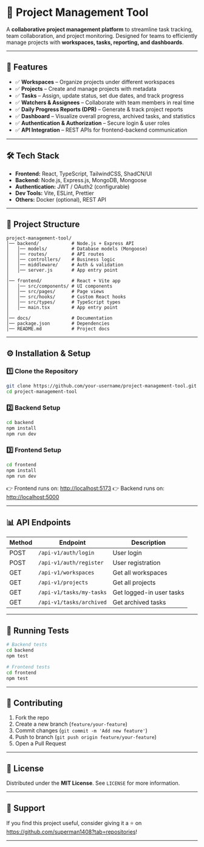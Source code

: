 # 📌 Project Management Tool

A **collaborative project management platform** to streamline task tracking, team collaboration, and project monitoring.
Designed for teams to efficiently manage projects with **workspaces, tasks, reporting, and dashboards**.

---

## 🚀 Features

* ✅ **Workspaces** – Organize projects under different workspaces
* ✅ **Projects** – Create and manage projects with metadata
* ✅ **Tasks** – Assign, update status, set due dates, and track progress
* ✅ **Watchers & Assignees** – Collaborate with team members in real time
* ✅ **Daily Progress Reports (DPR)** – Generate & track project reports
* ✅ **Dashboard** – Visualize overall progress, archived tasks, and statistics
* ✅ **Authentication & Authorization** – Secure login & user roles
* ✅ **API Integration** – REST APIs for frontend-backend communication

---

## 🛠️ Tech Stack

* **Frontend:** React, TypeScript, TailwindCSS, ShadCN/UI
* **Backend:** Node.js, Express.js, MongoDB, Mongoose
* **Authentication:** JWT / OAuth2 (configurable)
* **Dev Tools:** Vite, ESLint, Prettier
* **Others:** Docker (optional), REST API

---

## 📂 Project Structure

```
project-management-tool/
│── backend/            # Node.js + Express API
│   │── models/         # Database models (Mongoose)
│   │── routes/         # API routes
│   │── controllers/    # Business logic
│   │── middleware/     # Auth & validation
│   │── server.js       # App entry point
│
│── frontend/           # React + Vite app
│   │── src/components/ # UI components
│   │── src/pages/      # Page views
│   │── src/hooks/      # Custom React hooks
│   │── src/types/      # TypeScript types
│   │── main.tsx        # App entry point
│
│── docs/               # Documentation
│── package.json        # Dependencies
│── README.md           # Project docs
```

---

## ⚙️ Installation & Setup

### 1️⃣ Clone the Repository

```bash
git clone https://github.com/your-username/project-management-tool.git
cd project-management-tool
```

### 2️⃣ Backend Setup

```bash
cd backend
npm install
npm run dev
```

### 3️⃣ Frontend Setup

```bash
cd frontend
npm install
npm run dev
```

👉 Frontend runs on: [http://localhost:5173](http://localhost:5173)
👉 Backend runs on: [http://localhost:5000](http://localhost:5000)

---

## 📊 API Endpoints

| Method | Endpoint                 | Description              |
| ------ | ------------------------ | ------------------------ |
| POST   | `/api-v1/auth/login`     | User login               |
| POST   | `/api-v1/auth/register`  | User registration        |
| GET    | `/api-v1/workspaces`     | Get all workspaces       |
| GET    | `/api-v1/projects`       | Get all projects         |
| GET    | `/api-v1/tasks/my-tasks` | Get logged-in user tasks |
| GET    | `/api-v1/tasks/archived` | Get archived tasks       |

---

## 🧪 Running Tests

```bash
# Backend tests
cd backend
npm test

# Frontend tests
cd frontend
npm test
```

---

## 🤝 Contributing

1. Fork the repo
2. Create a new branch (`feature/your-feature`)
3. Commit changes (`git commit -m 'Add new feature'`)
4. Push to branch (`git push origin feature/your-feature`)
5. Open a Pull Request

---

## 📜 License

Distributed under the **MIT License**.
See `LICENSE` for more information.

---

## 🌟 Support

If you find this project useful, consider giving it a ⭐ on https://github.com/superman1408?tab=repositories!

---
